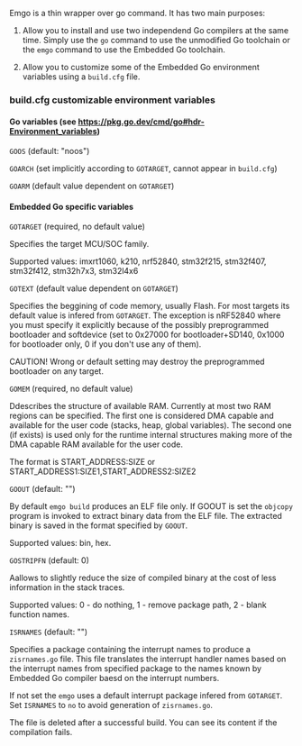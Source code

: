 Emgo is a thin wrapper over go command. It has two main purposes:

1. Allow you to install and use two independend Go compilers at the same time. Simply use the `go` command to use the unmodified Go toolchain or the `emgo` command to use the Embedded Go toolchain.

2. Allow you to customize some of the Embedded Go environment variables using a `build.cfg` file.

### build.cfg customizable environment variables

#### Go variables (see https://pkg.go.dev/cmd/go#hdr-Environment_variables)

`GOOS` (default: "noos")

`GOARCH` (set implicitly according to `GOTARGET`, cannot appear in `build.cfg`)

`GOARM` (default value dependent on `GOTARGET`)

#### Embedded Go specific variables

`GOTARGET` (required, no default value)

Specifies the target MCU/SOC family.

Supported values: imxrt1060, k210, nrf52840, stm32f215, stm32f407, stm32f412, stm32h7x3, stm32l4x6

`GOTEXT` (default value dependent on `GOTARGET`)

Specifies the beggining of code memory, usually Flash. For most targets its default value is infered from `GOTARGET`. The exception is nRF52840 where you must specify it explicitly because of the possibly preprogrammed bootloader and softdevice (set to 0x27000 for bootloader+SD140, 0x1000 for bootloader only, 0 if you don't use any of them).

CAUTION! Wrong or default setting may destroy the preprogrammed bootloader on any target.

`GOMEM` (required, no default value)

Ddescribes the structure of available RAM. Currently at most two RAM regions can be specified. The first one is considered DMA capable and available for the user code (stacks, heap, global variables). The second one (if exists) is used only for the runtime internal structures making more of the DMA capable RAM available for the user code.

The format is START_ADDRESS:SIZE or START_ADDRESS1:SIZE1,START_ADDRESS2:SIZE2

`GOOUT` (default: "")

By default `emgo build` produces an ELF file only. If GOOUT is set the `objcopy` program is invoked to extract binary data from the ELF file. The extracted binary is saved in the format specified by `GOOUT`.

Supported values: bin, hex.

`GOSTRIPFN` (default: 0)

Aallows to slightly reduce the size of compiled binary at the cost of less information in the stack traces.

Supported values: 0 - do nothing, 1 - remove package path, 2 - blank function names.

`ISRNAMES` (default: "")

Specifies a package containing the interrupt names to produce a `zisrnames.go` file. This file translates the interrupt handler names based on the interrupt names from specified package to the names known by Embedded Go compiler baesd on the interrupt numbers.

If not set the `emgo` uses a default interrupt package infered from `GOTARGET`. Set `ISRNAMES` to `no` to avoid generation of `zisrnames.go`.

The file is deleted after a successful build. You can see its content if the compilation fails.
